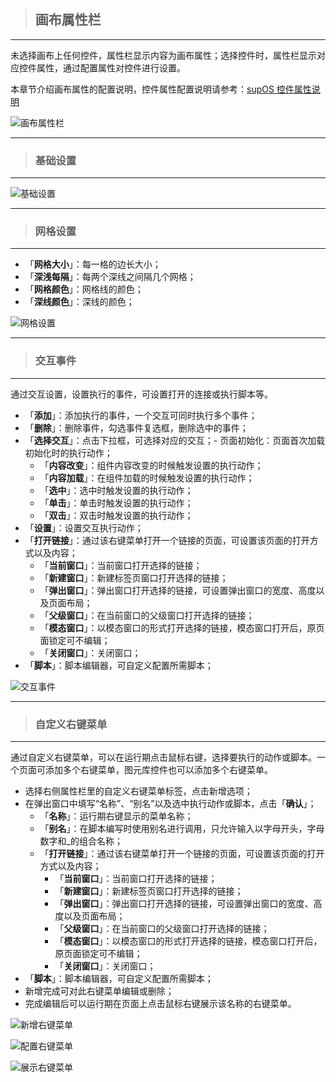 > ## **画布属性栏**

---

未选择画布上任何控件，属性栏显示内容为画布属性；选择控件时，属性栏显示对应控件属性，通过配置属性对控件进行设置。

本章节介绍画布属性的配置说明，控件属性配置说明请参考：[supOS 控件属性说明](https://supos-project.github.io/supOS-Object-Documents/#/docs/FreeDesigner/)

![画布属性栏](assets/img/PageDesign-canvasProperty.png "画布属性栏")

---

> ### **基础设置**

---

![基础设置](assets/img/PageDesign-canvasProperty-baseInfoCOnfig.png "基础设置")

---

> ### **网格设置**

---

- 「**网格大小**」：每一格的边长大小；
- 「**深浅每隔**」：每两个深线之间隔几个网格；
- 「**网格颜色**」：网格线的颜色；
- 「**深线颜色**」：深线的颜色；

![网格设置](assets/img/PageDesign-canvasProperty-gridConfig.png "网格设置")

---

> ### **交互事件**

---

通过交互设置，设置执行的事件，可设置打开的连接或执行脚本等。
- 「**添加**」：添加执行的事件，一个交互可同时执行多个事件；
- 「**删除**」：删除事件，勾选事件复选框，删除选中的事件；
- 「**选择交互**」：点击下拉框，可选择对应的交互；- 页面初始化：页面首次加载初始化时的执行动作；
  - 「**内容改变**」：组件内容改变的时候触发设置的执行动作；
  - 「**内容加载**」：在组件加载的时候触发设置的执行动作；
  - 「**选中**」：选中时触发设置的执行动作；
  - 「**单击**」：单击时触发设置的执行动作；
  - 「**双击**」：双击时触发设置的执行动作；
- 「**设置**」：设置交互执行动作；
- 「**打开链接**」：通过该右键菜单打开一个链接的页面，可设置该页面的打开方式以及内容；
  - 「**当前窗口**」：当前窗口打开选择的链接；
  - 「**新建窗口**」：新建标签页窗口打开选择的链接；
  - 「**弹出窗口**」：弹出窗口打开选择的链接，可设置弹出窗口的宽度、高度以及页面布局；
  - 「**父级窗口**」：在当前窗口的父级窗口打开选择的链接；
  - 「**模态窗口**」：以模态窗口的形式打开选择的链接，模态窗口打开后，原页面锁定可不编辑；
  - 「**关闭窗口**」：关闭窗口；
- 「**脚本**」：脚本编辑器，可自定义配置所需脚本；

![交互事件](assets/img/PageDesign-canvasProperty-eventConfig.png "交互事件")

---

> ### **自定义右键菜单**

---

通过自定义右键菜单，可以在运行期点击鼠标右键，选择要执行的动作或脚本。一个页面可添加多个右键菜单，图元库控件也可以添加多个右键菜单。

- 选择右侧属性栏里的自定义右键菜单标签，点击新增选项；
- 在弹出窗口中填写“名称”、“别名”以及选中执行动作或脚本，点击「**确认**」；
    - 「**名称**」：运行期右键显示的菜单名称；
    - 「**别名**」：在脚本编写时使用别名进行调用，只允许输入以字母开头，字母数字和_的组合名称；
    - 「**打开链接**」：通过该右键菜单打开一个链接的页面，可设置该页面的打开方式以及内容；
      - 「**当前窗口**」：当前窗口打开选择的链接；
      - 「**新建窗口**」：新建标签页窗口打开选择的链接；
      - 「**弹出窗口**」：弹出窗口打开选择的链接，可设置弹出窗口的宽度、高度以及页面布局；
      - 「**父级窗口**」：在当前窗口的父级窗口打开选择的链接；
      - 「**模态窗口**」：以模态窗口的形式打开选择的链接，模态窗口打开后，原页面锁定可不编辑；
      - 「**关闭窗口**」：关闭窗口；
- 「**脚本**」：脚本编辑器，可自定义配置所需脚本；
- 新增完成可对此右键菜单编辑或删除；
- 完成编辑后可以运行期在页面上点击鼠标右键展示该名称的右键菜单。

![新增右键菜单](assets/img/PageDesign-canvasProperty-rightClickEvent-add.png "新增右键菜单")

![配置右键菜单](assets/img/PageDesign-canvasProperty-rightClickEvent-sure.png "配置右键菜单")

![展示右键菜单](assets/img/PageDesign-canvasProperty-rightClickEvent-show.png "展示右键菜单")